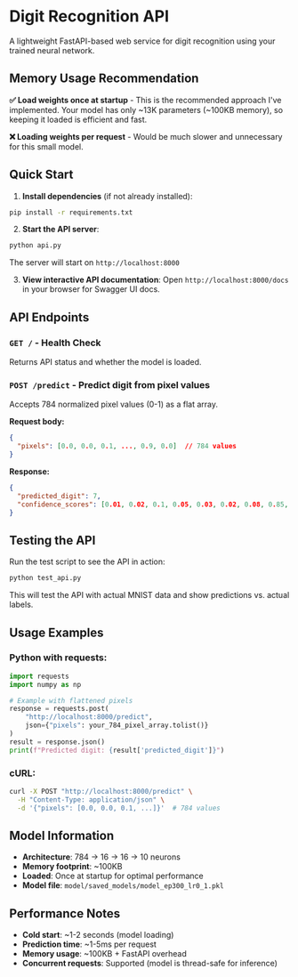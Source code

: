 # Digit Recognition API

A lightweight FastAPI-based web service for digit recognition using your trained neural network.

## Memory Usage Recommendation

**✅ Load weights once at startup** - This is the recommended approach I've implemented. Your model has only ~13K parameters (~100KB memory), so keeping it loaded is efficient and fast.

**❌ Loading weights per request** - Would be much slower and unnecessary for this small model.

## Quick Start

1. **Install dependencies** (if not already installed):
```bash
pip install -r requirements.txt
```

2. **Start the API server**:
```bash
python api.py
```

The server will start on `http://localhost:8000`

3. **View interactive API documentation**:
Open `http://localhost:8000/docs` in your browser for Swagger UI docs.

## API Endpoints

### `GET /` - Health Check
Returns API status and whether the model is loaded.

### `POST /predict` - Predict digit from pixel values
Accepts 784 normalized pixel values (0-1) as a flat array.

**Request body:**
```json
{
  "pixels": [0.0, 0.0, 0.1, ..., 0.9, 0.0]  // 784 values
}
```

**Response:**
```json
{
  "predicted_digit": 7,
  "confidence_scores": [0.01, 0.02, 0.1, 0.05, 0.03, 0.02, 0.08, 0.85, 0.01, 0.03]
}
```



## Testing the API

Run the test script to see the API in action:

```bash
python test_api.py
```

This will test the API with actual MNIST data and show predictions vs. actual labels.

## Usage Examples

### Python with requests:
```python
import requests
import numpy as np

# Example with flattened pixels
response = requests.post(
    "http://localhost:8000/predict",
    json={"pixels": your_784_pixel_array.tolist()}
)
result = response.json()
print(f"Predicted digit: {result['predicted_digit']}")
```

### cURL:
```bash
curl -X POST "http://localhost:8000/predict" \
  -H "Content-Type: application/json" \
  -d '{"pixels": [0.0, 0.0, 0.1, ...]}'  # 784 values
```

## Model Information

- **Architecture**: 784 → 16 → 16 → 10 neurons
- **Memory footprint**: ~100KB 
- **Loaded**: Once at startup for optimal performance
- **Model file**: `model/saved_models/model_ep300_lr0_1.pkl`

## Performance Notes

- **Cold start**: ~1-2 seconds (model loading)
- **Prediction time**: ~1-5ms per request
- **Memory usage**: ~100KB + FastAPI overhead
- **Concurrent requests**: Supported (model is thread-safe for inference) 
